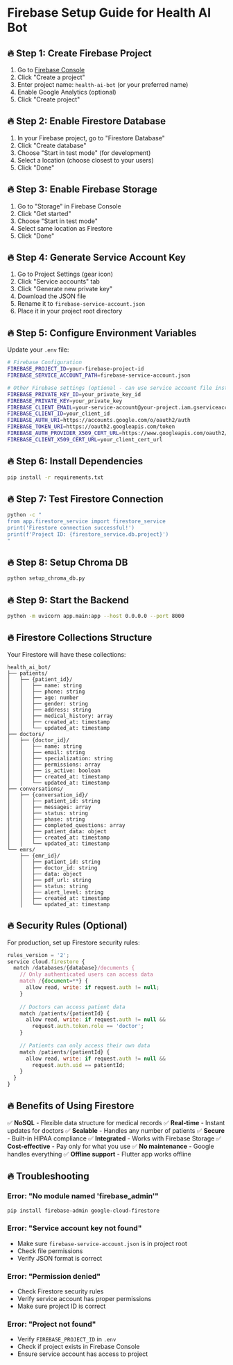 # Firebase Setup Guide for Health AI Bot

## 🔥 **Step 1: Create Firebase Project**

1. Go to [Firebase Console](https://console.firebase.google.com/)
2. Click "Create a project"
3. Enter project name: `health-ai-bot` (or your preferred name)
4. Enable Google Analytics (optional)
5. Click "Create project"

## 🔥 **Step 2: Enable Firestore Database**

1. In your Firebase project, go to "Firestore Database"
2. Click "Create database"
3. Choose "Start in test mode" (for development)
4. Select a location (choose closest to your users)
5. Click "Done"

## 🔥 **Step 3: Enable Firebase Storage**

1. Go to "Storage" in Firebase Console
2. Click "Get started"
3. Choose "Start in test mode"
4. Select same location as Firestore
5. Click "Done"

## 🔥 **Step 4: Generate Service Account Key**

1. Go to Project Settings (gear icon)
2. Click "Service accounts" tab
3. Click "Generate new private key"
4. Download the JSON file
5. Rename it to `firebase-service-account.json`
6. Place it in your project root directory

## 🔥 **Step 5: Configure Environment Variables**

Update your `.env` file:

```bash
# Firebase Configuration
FIREBASE_PROJECT_ID=your-firebase-project-id
FIREBASE_SERVICE_ACCOUNT_PATH=firebase-service-account.json

# Other Firebase settings (optional - can use service account file instead)
FIREBASE_PRIVATE_KEY_ID=your_private_key_id
FIREBASE_PRIVATE_KEY=your_private_key
FIREBASE_CLIENT_EMAIL=your-service-account@your-project.iam.gserviceaccount.com
FIREBASE_CLIENT_ID=your_client_id
FIREBASE_AUTH_URI=https://accounts.google.com/o/oauth2/auth
FIREBASE_TOKEN_URI=https://oauth2.googleapis.com/token
FIREBASE_AUTH_PROVIDER_X509_CERT_URL=https://www.googleapis.com/oauth2/v1/certs
FIREBASE_CLIENT_X509_CERT_URL=your_client_cert_url
```

## 🔥 **Step 6: Install Dependencies**

```bash
pip install -r requirements.txt
```

## 🔥 **Step 7: Test Firestore Connection**

```bash
python -c "
from app.firestore_service import firestore_service
print('Firestore connection successful!')
print(f'Project ID: {firestore_service.db.project}')
"
```

## 🔥 **Step 8: Setup Chroma DB**

```bash
python setup_chroma_db.py
```

## 🔥 **Step 9: Start the Backend**

```bash
python -m uvicorn app.main:app --host 0.0.0.0 --port 8000
```

## 🔥 **Firestore Collections Structure**

Your Firestore will have these collections:

```
health_ai_bot/
├── patients/
│   ├── {patient_id}/
│   │   ├── name: string
│   │   ├── phone: string
│   │   ├── age: number
│   │   ├── gender: string
│   │   ├── address: string
│   │   ├── medical_history: array
│   │   ├── created_at: timestamp
│   │   └── updated_at: timestamp
├── doctors/
│   ├── {doctor_id}/
│   │   ├── name: string
│   │   ├── email: string
│   │   ├── specialization: string
│   │   ├── permissions: array
│   │   ├── is_active: boolean
│   │   ├── created_at: timestamp
│   │   └── updated_at: timestamp
├── conversations/
│   ├── {conversation_id}/
│   │   ├── patient_id: string
│   │   ├── messages: array
│   │   ├── status: string
│   │   ├── phase: string
│   │   ├── completed_questions: array
│   │   ├── patient_data: object
│   │   ├── created_at: timestamp
│   │   └── updated_at: timestamp
└── emrs/
    ├── {emr_id}/
    │   ├── patient_id: string
    │   ├── doctor_id: string
    │   ├── data: object
    │   ├── pdf_url: string
    │   ├── status: string
    │   ├── alert_level: string
    │   ├── created_at: timestamp
    │   └── updated_at: timestamp
```

## 🔥 **Security Rules (Optional)**

For production, set up Firestore security rules:

```javascript
rules_version = '2';
service cloud.firestore {
  match /databases/{database}/documents {
    // Only authenticated users can access data
    match /{document=**} {
      allow read, write: if request.auth != null;
    }
    
    // Doctors can access patient data
    match /patients/{patientId} {
      allow read, write: if request.auth != null && 
        request.auth.token.role == 'doctor';
    }
    
    // Patients can only access their own data
    match /patients/{patientId} {
      allow read, write: if request.auth != null && 
        request.auth.uid == patientId;
    }
  }
}
```

## 🔥 **Benefits of Using Firestore**

✅ **NoSQL** - Flexible data structure for medical records
✅ **Real-time** - Instant updates for doctors
✅ **Scalable** - Handles any number of patients
✅ **Secure** - Built-in HIPAA compliance
✅ **Integrated** - Works with Firebase Storage
✅ **Cost-effective** - Pay only for what you use
✅ **No maintenance** - Google handles everything
✅ **Offline support** - Flutter app works offline

## 🔥 **Troubleshooting**

### Error: "No module named 'firebase_admin'"
```bash
pip install firebase-admin google-cloud-firestore
```

### Error: "Service account key not found"
- Make sure `firebase-service-account.json` is in project root
- Check file permissions
- Verify JSON format is correct

### Error: "Permission denied"
- Check Firestore security rules
- Verify service account has proper permissions
- Make sure project ID is correct

### Error: "Project not found"
- Verify `FIREBASE_PROJECT_ID` in `.env`
- Check if project exists in Firebase Console
- Ensure service account has access to project

